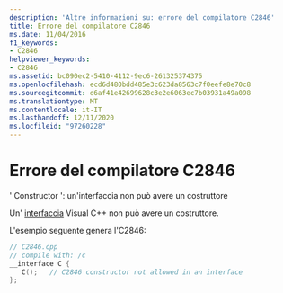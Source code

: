 ```yaml
---
description: 'Altre informazioni su: errore del compilatore C2846'
title: Errore del compilatore C2846
ms.date: 11/04/2016
f1_keywords:
- C2846
helpviewer_keywords:
- C2846
ms.assetid: bc090ec2-5410-4112-9ec6-261325374375
ms.openlocfilehash: ecd6d480bdd485e3c623da8563c7f0eefe8e70c8
ms.sourcegitcommit: d6af41e42699628c3e2e6063ec7b03931a49a098
ms.translationtype: MT
ms.contentlocale: it-IT
ms.lasthandoff: 12/11/2020
ms.locfileid: "97260228"
---
```

# <a name="compiler-error-c2846"></a>Errore del compilatore C2846

' Constructor ': un'interfaccia non può avere un costruttore

Un' [interfaccia](../../cpp/interface.md) Visual C++ non può avere un costruttore.

L'esempio seguente genera l'C2846:

```cpp
// C2846.cpp
// compile with: /c
__interface C {
   C();   // C2846 constructor not allowed in an interface
};
```
